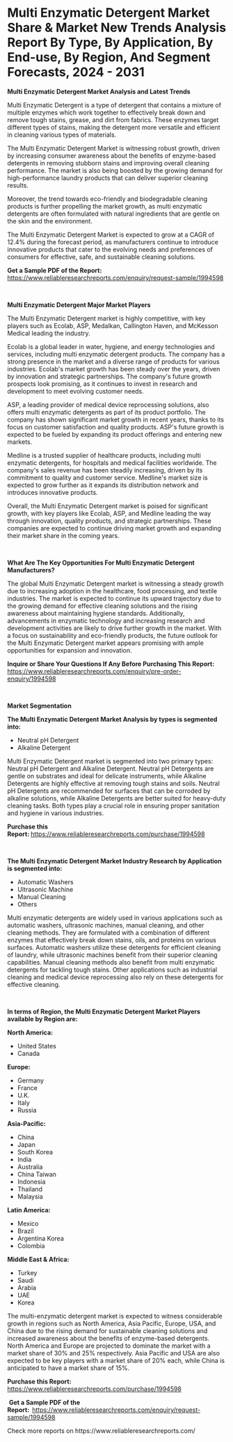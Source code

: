 <p><h1>Multi Enzymatic Detergent Market Share & Market New Trends Analysis Report By Type, By Application, By End-use, By Region, And Segment Forecasts, 2024 - 2031</h1></p><p><strong>Multi Enzymatic Detergent Market Analysis and Latest Trends</strong></p>
<p><p>Multi Enzymatic Detergent is a type of detergent that contains a mixture of multiple enzymes which work together to effectively break down and remove tough stains, grease, and dirt from fabrics. These enzymes target different types of stains, making the detergent more versatile and efficient in cleaning various types of materials.</p><p>The Multi Enzymatic Detergent Market is witnessing robust growth, driven by increasing consumer awareness about the benefits of enzyme-based detergents in removing stubborn stains and improving overall cleaning performance. The market is also being boosted by the growing demand for high-performance laundry products that can deliver superior cleaning results.</p><p>Moreover, the trend towards eco-friendly and biodegradable cleaning products is further propelling the market growth, as multi enzymatic detergents are often formulated with natural ingredients that are gentle on the skin and the environment.</p><p>The Multi Enzymatic Detergent Market is expected to grow at a CAGR of 12.4% during the forecast period, as manufacturers continue to introduce innovative products that cater to the evolving needs and preferences of consumers for effective, safe, and sustainable cleaning solutions.</p></p>
<p><strong>Get a Sample PDF of the Report:&nbsp;</strong> <a href="https://www.reliableresearchreports.com/enquiry/request-sample/1994598">https://www.reliableresearchreports.com/enquiry/request-sample/1994598</a></p>
<p>&nbsp;</p>
<p><strong>Multi Enzymatic Detergent Major Market Players</strong></p>
<p><p>The Multi Enzymatic Detergent market is highly competitive, with key players such as Ecolab, ASP, Medalkan, Callington Haven, and McKesson Medical leading the industry. </p><p>Ecolab is a global leader in water, hygiene, and energy technologies and services, including multi enzymatic detergent products. The company has a strong presence in the market and a diverse range of products for various industries. Ecolab's market growth has been steady over the years, driven by innovation and strategic partnerships. The company's future growth prospects look promising, as it continues to invest in research and development to meet evolving customer needs.</p><p>ASP, a leading provider of medical device reprocessing solutions, also offers multi enzymatic detergents as part of its product portfolio. The company has shown significant market growth in recent years, thanks to its focus on customer satisfaction and quality products. ASP's future growth is expected to be fueled by expanding its product offerings and entering new markets.</p><p>Medline is a trusted supplier of healthcare products, including multi enzymatic detergents, for hospitals and medical facilities worldwide. The company's sales revenue has been steadily increasing, driven by its commitment to quality and customer service. Medline's market size is expected to grow further as it expands its distribution network and introduces innovative products.</p><p>Overall, the Multi Enzymatic Detergent market is poised for significant growth, with key players like Ecolab, ASP, and Medline leading the way through innovation, quality products, and strategic partnerships. These companies are expected to continue driving market growth and expanding their market share in the coming years.</p></p>
<p>&nbsp;</p>
<p><strong>What Are The Key Opportunities For Multi Enzymatic Detergent Manufacturers?</strong></p>
<p><p>The global Multi Enzymatic Detergent market is witnessing a steady growth due to increasing adoption in the healthcare, food processing, and textile industries. The market is expected to continue its upward trajectory due to the growing demand for effective cleaning solutions and the rising awareness about maintaining hygiene standards. Additionally, advancements in enzymatic technology and increasing research and development activities are likely to drive further growth in the market. With a focus on sustainability and eco-friendly products, the future outlook for the Multi Enzymatic Detergent market appears promising with ample opportunities for expansion and innovation.</p></p>
<p><strong>Inquire or Share Your Questions If Any Before Purchasing This Report:</strong> <a href="https://www.reliableresearchreports.com/enquiry/pre-order-enquiry/1994598">https://www.reliableresearchreports.com/enquiry/pre-order-enquiry/1994598</a></p>
<p>&nbsp;</p>
<p><strong>Market Segmentation</strong></p>
<p><strong>The Multi Enzymatic Detergent Market Analysis by types is segmented into:</strong></p>
<p><ul><li>Neutral pH Detergent</li><li>Alkaline Detergent</li></ul></p>
<p><p>Multi Enzymatic Detergent market is segmented into two primary types: Neutral pH Detergent and Alkaline Detergent. Neutral pH Detergents are gentle on substrates and ideal for delicate instruments, while Alkaline Detergents are highly effective at removing tough stains and soils. Neutral pH Detergents are recommended for surfaces that can be corroded by alkaline solutions, while Alkaline Detergents are better suited for heavy-duty cleaning tasks. Both types play a crucial role in ensuring proper sanitation and hygiene in various industries.</p></p>
<p><strong>Purchase this Report:&nbsp;</strong><a href="https://www.reliableresearchreports.com/purchase/1994598">https://www.reliableresearchreports.com/purchase/1994598</a></p>
<p>&nbsp;</p>
<p><strong>The Multi Enzymatic Detergent Market Industry Research by Application is segmented into:</strong></p>
<p><ul><li>Automatic Washers</li><li>Ultrasonic Machine</li><li>Manual Cleaning</li><li>Others</li></ul></p>
<p><p>Multi enzymatic detergents are widely used in various applications such as automatic washers, ultrasonic machines, manual cleaning, and other cleaning methods. They are formulated with a combination of different enzymes that effectively break down stains, oils, and proteins on various surfaces. Automatic washers utilize these detergents for efficient cleaning of laundry, while ultrasonic machines benefit from their superior cleaning capabilities. Manual cleaning methods also benefit from multi enzymatic detergents for tackling tough stains. Other applications such as industrial cleaning and medical device reprocessing also rely on these detergents for effective cleaning.</p></p>
<p>&nbsp;</p>
<p><strong>In terms of Region, the Multi Enzymatic Detergent Market Players available by Region are:</strong></p>
<p>
    <p> <strong> North America: </strong>
        <ul>
            <li>United States</li>
            <li>Canada</li>
        </ul>
        </p> 
    <p> <strong> Europe: </strong>
        <ul>
            <li>Germany</li>
            <li>France</li>
            <li>U.K.</li>
            <li>Italy</li>
            <li>Russia</li>
        </ul>
        </p> 
    <p> <strong> Asia-Pacific: </strong>
        <ul>
            <li>China</li>
            <li>Japan</li>
            <li>South Korea</li>
            <li>India</li>
            <li>Australia</li>
            <li>China Taiwan</li>
            <li>Indonesia</li>
            <li>Thailand</li>
            <li>Malaysia</li>
        </ul>
        </p> 
    <p> <strong> Latin America: </strong>
        <ul>
            <li>Mexico</li>
            <li>Brazil</li>
            <li>Argentina Korea</li>
            <li>Colombia</li>
        </ul>
        </p> 
    <p> <strong> Middle East & Africa: </strong>
        <ul>
            <li>Turkey</li>
            <li>Saudi</li>
            <li>Arabia</li>
            <li>UAE</li>
            <li>Korea</li>
        </ul>
    </p>
    </p>
<p><p>The multi-enzymatic detergent market is expected to witness considerable growth in regions such as North America, Asia Pacific, Europe, USA, and China due to the rising demand for sustainable cleaning solutions and increased awareness about the benefits of enzyme-based detergents. North America and Europe are projected to dominate the market with a market share of 30% and 25% respectively. Asia Pacific and USA are also expected to be key players with a market share of 20% each, while China is anticipated to have a market share of 15%.</p></p>
<p><strong>Purchase this Report: </strong><a href="https://www.reliableresearchreports.com/purchase/1994598">https://www.reliableresearchreports.com/purchase/1994598</a></p>
<p>&nbsp;<strong>Get a Sample PDF of the Report:&nbsp;&nbsp;</strong><a href="https://www.reliableresearchreports.com/enquiry/request-sample/1994598">https://www.reliableresearchreports.com/enquiry/request-sample/1994598</a></p>
<p><strong></strong></p>
<p>Check more reports on https://www.reliableresearchreports.com/</p>
